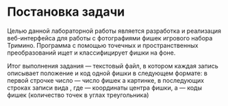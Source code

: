 # Постановка задачи
Целью данной лабораторной работы является разработка и реализация веб-интерфейса для работы с фотографиями фишек игрового набора Тримино. Программа с помощью точечных и пространственных преобразований ищет и классифицирует фишки на фоне.

Итог выполнения задания — текстовый файл, в котором каждая запись описывает положение и код одной фишки в следующем формате: в первой строчке число  — число фишек а картинке, в последующих  строках записи вида , где  — координаты центра фишки, а  — коды фишек (количество точек в углах треугольника)
